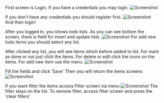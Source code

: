 First screen is Login. If you have a credentials you may login.
![Screenshot](https://raw.githubusercontent.com/berkayak/MyTasks/master/screenshots/login.png)

If you don't have any credentials you should register first.
![Screenshot](https://raw.githubusercontent.com/berkayak/MyTasks/master/screenshots/register.png)
And then login!



After you logged in, you shows todo lists. As you can see bottom the screen, there is field for insert and update lists.
![Screenshot](https://raw.githubusercontent.com/berkayak/MyTasks/master/screenshots/lists.png)
For add new todo items you should select any list.


After clicked any list, you will see items which before added to list.
For mark as done or not just click the items.
For delete or edit click the icons on the items.
For add new item use the menu.
![Screenshot](https://raw.githubusercontent.com/berkayak/MyTasks/master/screenshots/todoItems.png)


Fill the fields and click 'Save'
Then you will return the items screens
![Screenshot](https://raw.githubusercontent.com/berkayak/MyTasks/master/screenshots/addNew.png)


If you want filter the items access Filter screen via menu
![Screenshot](https://raw.githubusercontent.com/berkayak/MyTasks/master/screenshots/filter.png)
The filter stays on the list. To remove filter, access filter screen and press the 'clear filters'
